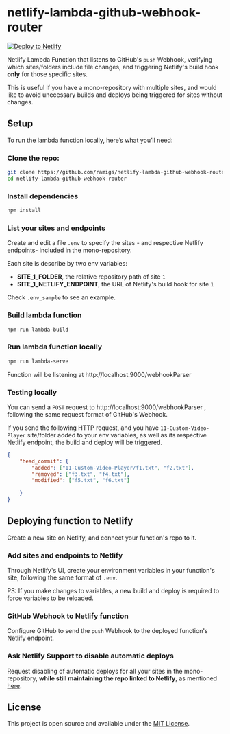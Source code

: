 # netlify-lambda-github-webhook-router

[![Deploy to Netlify](https://www.netlify.com/img/deploy/button.svg)](https://app.netlify.com/start/deploy?repository=https://github.com/ramigs/netlify-lambda-github-webhook-router)

Netlify Lambda Function that listens to GitHub's `push` Webhook, verifying which sites/folders include file changes, and triggering Netlify's build hook **only** for those specific sites.

This is useful if you have a mono-repository with multiple sites, and would like
to avoid unecessary builds and deploys being triggered for sites without changes.

## Setup

To run the lambda function locally, here’s what you’ll need:

### Clone the repo:

```bash
git clone https://github.com/ramigs/netlify-lambda-github-webhook-router
cd netlify-lambda-github-webhook-router
```

### Install dependencies

```bash
npm install
```

### List your sites and endpoints

Create and edit a file `.env` to specify the sites - and respective Netlify endpoints- included in the mono-repository.

Each site is describe by two env variables:

- **SITE_1_FOLDER**, the relative repository path of site `1`
- **SITE_1_NETLIFY_ENDPOINT**, the URL of Netlify's build hook for site `1`

Check `.env_sample` to see an example.

### Build lambda function

```bash
npm run lambda-build
```

### Run lambda function locally

```bash
npm run lambda-serve
```

Function will be listening at http://localhost:9000/webhookParser

### Testing locally

You can send a `POST` request to http://localhost:9000/webhookParser , following the same
request format of GitHub's Webhook.

If you send the following HTTP request, and you have `11-Custom-Video-Player` site/folder added to your env variables, as well as its respective Netlify endpoint, the build and deploy will be triggered.

```json
{
	"head_commit": {
		"added": ["11-Custom-Video-Player/f1.txt", "f2.txt"],
		"removed": ["f3.txt", "f4.txt"],
		"modified": ["f5.txt", "f6.txt"]
		
	}
}
```

## Deploying function to Netlify

Create a new site on Netlify, and connect your function's repo to it.

### Add sites and endpoints to Netlify

Through Netlify's UI, create your environment variables in your function's site, following the same format of `.env`.

PS: If you make changes to variables, a new build and deploy is required to force variables to be reloaded.

### GitHub Webhook to Netlify function

Configure GitHub to send the `push` Webhook to the deployed function's Netlify endpoint.

### Ask Netlify Support to disable automatic deploys

Request disabling of automatic deploys for all your sites in the mono-repository, **while still maintaining the repo linked to Netlify**, as mentioned [here](https://community.netlify.com/t/common-issue-how-can-i-disable-automatic-git-deploys/166/2).

## License

This project is open source and available under the [MIT License](LICENSE.md).